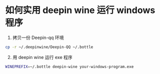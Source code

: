 # 如何实用 deepin wine 运行 windows 程序

1. 拷贝一份 Deepin-qq 环境

```sh
cp -r ~/.deepinwine/Deepin-QQ ~/.bottle
```

2. 用 deepin wine 运行 exe 程序

```sh
WINEPREFIX=~/.bottle deepin-wine your-windows-program.exe
```